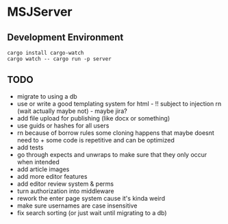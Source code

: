 # MSJServer

## Development Environment

`cargo install cargo-watch` <br />
`cargo watch -- cargo run -p server`

## TODO

- migrate to using a db
- use or write a good templating system for html - !! subject to injection rn (wait actually maybe not) - maybe jira?
- add file upload for publishing (like docx or something)
- use guids or hashes for all users
- rn because of borrow rules some cloning happens that maybe doesnt need to + some code is repetitive and can be optimized
- add tests
- go through expects and unwraps to make sure that they only occur when intended
- add article images
- add more editor features
- add editor review system & perms
- turn authorization into middleware
- rework the enter page system cause it's kinda weird
- make sure usernames are case insensitive
- fix search sorting (or just wait until migrating to a db)
